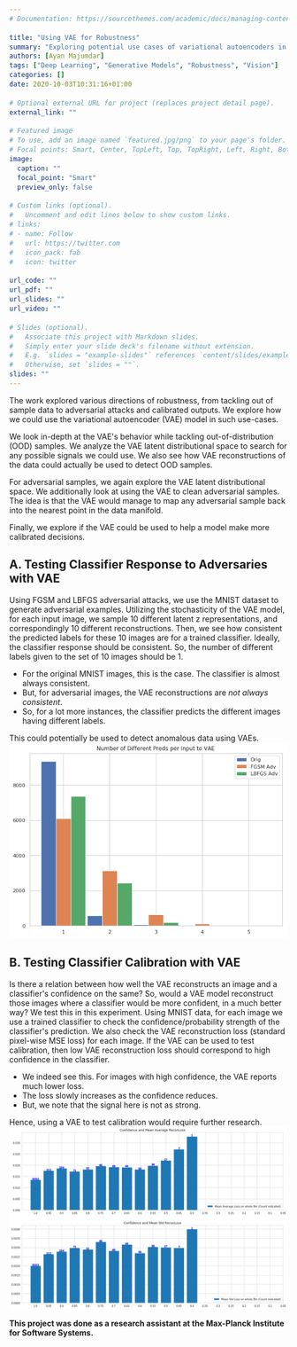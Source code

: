 ```yaml
---
# Documentation: https://sourcethemes.com/academic/docs/managing-content/

title: "Using VAE for Robustness"
summary: "Exploring potential use cases of variational autoencoders in the context of robustness of ML systems."
authors: [Ayan Majumdar]
tags: ["Deep Learning", "Generative Models", "Robustness", "Vision"]
categories: []
date: 2020-10-03T10:31:16+01:00

# Optional external URL for project (replaces project detail page).
external_link: ""

# Featured image
# To use, add an image named `featured.jpg/png` to your page's folder.
# Focal points: Smart, Center, TopLeft, Top, TopRight, Left, Right, BottomLeft, Bottom, BottomRight.
image:
  caption: ""
  focal_point: "Smart"
  preview_only: false

# Custom links (optional).
#   Uncomment and edit lines below to show custom links.
# links:
# - name: Follow
#   url: https://twitter.com
#   icon_pack: fab
#   icon: twitter

url_code: ""
url_pdf: ""
url_slides: ""
url_video: ""

# Slides (optional).
#   Associate this project with Markdown slides.
#   Simply enter your slide deck's filename without extension.
#   E.g. `slides = "example-slides"` references `content/slides/example-slides.md`.
#   Otherwise, set `slides = ""`.
slides: ""
---
```

The work explored various directions of robustness, from tackling out of sample data to adversarial attacks and calibrated outputs. 
We explore how we could use the variational autoencoder (VAE) model in such use-cases. 

We look in-depth at the VAE's behavior while tackling out-of-distribution (OOD) samples. 
We analyze the VAE latent distributional space to search for any possible signals we could use.
We also see how VAE reconstructions of the data could actually be used to detect OOD samples.

For adversarial samples, we again explore the VAE latent distributional space.
We additionally look at using the VAE to clean adversarial samples.
The idea is that the VAE would manage to map any adversarial sample back into the nearest point in the data manifold.

Finally, we explore if the VAE could be used to help a model make more calibrated decisions.

## A. Testing Classifier Response to Adversaries with VAE
Using FGSM and LBFGS adversarial attacks, we use the MNIST dataset to generate adversarial examples.
Utilizing the stochasticity of the VAE model, for each input image, we sample 10 different latent z representations, and correspondingly 10 different reconstructions.
Then, we see how consistent the predicted labels for these 10 images are for a trained classifier. Ideally, the classifier response should be consistent.
So, the number of different labels given to the set of 10 images should be 1.
- For the original MNIST images, this is the case. The classifier is almost always consistent.
- But, for adversarial images, the VAE reconstructions are *not always consistent*.
- So, for a lot more instances, the classifier predicts the different images having different labels.

This could potentially be used to detect anomalous data using VAEs.
![bar plot of adversarial predictions](diff_preds_adv_vae.png "Consistency of classifier prediction for multiple VAE reconstructions per original or adversarial image. Highest consistency for x-axis value 1.")

## B. Testing Classifier Calibration with VAE
Is there a relation between how well the VAE reconstructs an image and a classifier's confidence on the same?
So, would a VAE model reconstruct those images where a classifier would be more confident, in a much better way?
We test this in this experiment. Using MNIST data, for each image we use a trained classifier to check the confidence/probability strength of the classifier's prediction.
We also check the VAE reconstruction loss (standard pixel-wise MSE loss) for each image.
If the VAE can be used to test calibration, then low VAE reconstruction loss should correspond to high confidence in the classifier.
- We indeed see this. For images with high confidence, the VAE reports much lower loss.
- The loss slowly increases as the confidence reduces.
- But, we note that the signal here is not as strong.

Hence, using a VAE to test calibration would require further research.
![bar plot of calibration predictions](loss_conf_bins_20_calibration.png "Reconstruction loss vs classifier probability to test classifier calibration with VAE.")

**This project was done as a research assistant at the Max-Planck Institute for Software Systems.**

